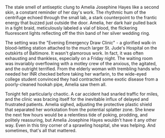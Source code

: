 The stale smell of antiseptic clung to Amelia Josephine Hayes like a second skin, a constant reminder of her day's work. The rhythmic hum of the centrifuge echoed through the small lab, a stark counterpoint to the frantic energy that buzzed just outside the door. Amelia, her dark hair pulled back in a tight braid, meticulously labeled a vial of blood, the flickering fluorescent lights reflecting off the thin band of her silver wedding ring.

The setting was the "Evening Emergency Draw Clinic" - a glorified walk-in blood-letting station attached to the much larger St. Jude's Hospital on the outskirts of Baltimore. It wasn't glamorous work. In fact, it was often exhausting and thankless, especially on a Friday night. The waiting room was invariably overflowing with a motley crew of the anxious, the agitated, and the outright terrified. From the elderly woman with trembling hands who needed her INR checked before taking her warfarin, to the wide-eyed college student convinced they had contracted some exotic disease from a poorly-cleaned hookah pipe, Amelia saw them all.

Tonight felt particularly chaotic. A car accident had snarled traffic for miles, and the clinic was bracing itself for the inevitable influx of delayed and frustrated patients. Amelia sighed, adjusting the protective plastic shield that separated her workstation from the potential splatter zone. She knew the next few hours would be a relentless tide of poking, prodding, and politely reassuring, but Amelia Josephine Hayes wouldn't have it any other way. Even in this tiny corner of a sprawling hospital, she was helping. And sometimes, that's all that mattered.
